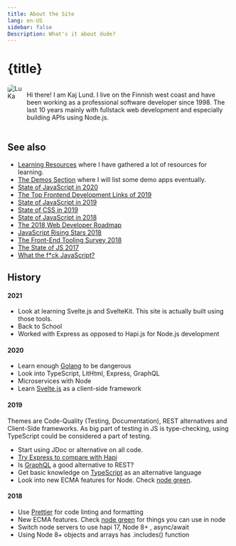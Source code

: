 ```yaml
---
title: About the Site
lang: en-US
sidebar: false
Description: What's it about dude?
---
```


# {title}

<div class="presentation">
  <img src="img/lukamannenmercury.jpg" alt="LuKa">
  <p class="description">Hi there! I am Kaj Lund. I live on the Finnish west coast and have been working as a professional software developer since 1998. The last 10 years mainly with fullstack web development and especially building APIs using Node.js.</p>
</div>

## See also

- [Learning Resources](/learning) where I have gathered a lot of resources for learning.
- [The Demos Section](/demos) where I will list some demo apps eventually.
- [State of JavaScript in 2020](https://2020.stateofjs.com/)
- [The Top Frontend Development Links of 2019](https://superhighway.dev/frontend-2019)
- [State of JavaScript in 2019](https://2019.stateofjs.com/)
- [State of CSS in 2019](https://2019.stateofcss.com/)
- [State of JavaScript in 2018](https://stateofjs.com/)
- [The 2018 Web Developer Roadmap](https://codeburst.io/the-2018-web-developer-roadmap-826b1b806e8d)
- [JavaScript Rising Stars 2018](https://risingstars.js.org/2018/en/)
- [The Front-End Tooling Survey 2018](https://ashleynolan.co.uk/blog/frontend-tooling-survey-2018-results)
- [The State of JS 2017](https://2017.stateofjs.com/2017/front-end/results/)
- [What the f\*ck JavaScript?](https://github.com/denysdovhan/wtfjs#readme)

## History

#### 2021

- Look at learning Svelte.js and SvelteKit. This site is actually built using those tools.
- Back to School
- Worked with Express as opposed to Hapi.js for Node.js development

#### 2020

- Learn enough [Golang](https://golang.org/) to be dangerous
- Look into TypeScript, LitHtml, Express, GraphQL
- Microservices with Node
- Learn [Svelte.js](https://svelte.dev/) as a client-side framework

#### 2019

Themes are Code-Quality (Testing, Documentation), REST alternatives and Client-Side frameworks. As big part of testing in JS is type-checking, using TypeScript could be considered a part of testing.

- Start using JDoc or alternative on all code.
- [Try Express to compare with Hapi](https://www.udemy.com/all-about-nodejs/)
- Is [GraphQL](https://graphql.org/) a good alternative to REST?
- Get basic knowledge on [TypeScript](https://www.typescriptlang.org/) as an alternative language
- Look into new ECMA features for Node. Check [node green](https://node.green/).

#### 2018

- Use [Prettier](https://github.com/prettier/prettier) for code linting and formatting
- New ECMA features. Check [node green](https://node.green/) for things you can use in node
- Switch node servers to use hapi 17, Node 8+ , async/await
- Using Node 8+ objects and arrays has .includes() function

<style>
  .presentation {
    display: flex;
    justify-content: space-between;
    align-items: flex-start;
    margin-bottom: 2rem;
  }

  .description {
    margin-left: 10px;
  }

  img {
    border-radius: 8px;
    max-height: 150px;
  }
</style>
